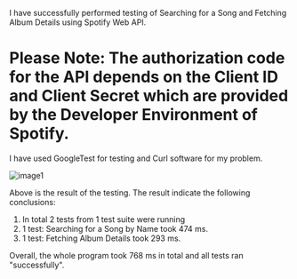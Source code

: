 I have successfully performed testing of Searching for a Song and Fetching Album Details using Spotify Web API.

# Please Note: The authorization code for the API depends on the Client ID and Client Secret which are provided by the Developer Environment of Spotify.

I have used GoogleTest for testing and Curl software for my problem.

![image1](https://github.com/user-attachments/assets/4ddec1ad-9095-4f6c-85d1-94c9c587f593)

Above is the result of the testing. The result indicate the following conclusions:

1. In total 2 tests from 1 test suite were running
2. 1 test: Searching for a Song by Name took 474 ms.
3. 1 test: Fetching Album Details took 293 ms.

Overall, the whole program took 768 ms in total and all tests ran "successfully".
